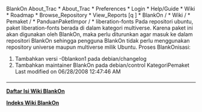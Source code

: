    BlankOn
 About_Trac
    * About_Trac
    * Preferences
    * Login
    * Help/Guide
    * Wiki
    * Roadmap
    * Browse_Repository
    * View_Reports
[q                 ]
    * BlankOn  /
    * Wiki  /
    * Pemaket  /
    * PanduanPaketImpor  /
    * liberation-fonts
Pada repositori ubuntu, paket liberation-fonts berada di dalam kategori
multiverse. Karena paket ini akan digunakan oleh BlankOn, maka perlu diturunkan
agar masuk ke dalam repositori BlankOn sehingga pengguna BlankOn tidak perlu
menggunakan repository universe maupun multiverse milik Ubuntu.
Proses BlankOnisasi:
   1. Tambahkan versi -0blankon1 pada debian/changelog
   2. Tambahkan maintainer BlankOn pada debian/control
KategoriPemaket
Last modified on 06/28/2008 12:47:46 AM
#### 
    
 
 
 
 
 
---
[**Daftar Isi Wiki BlankOn**](/DaftarIsi/README.md)
 
[**Indeks Wiki BlankOn**](/Indeks.md)
